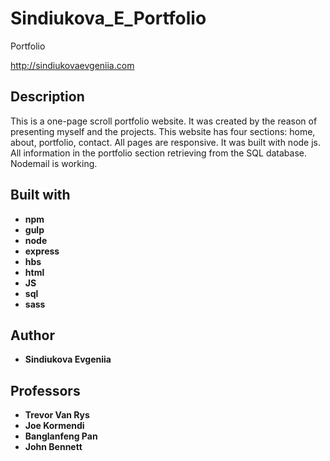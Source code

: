 # Sindiukova_E_Portfolio

Portfolio

http://sindiukovaevgeniia.com

## Description

This is a one-page scroll portfolio website. It was created by the reason of presenting myself and the projects. This website has four sections: home, about, portfolio, contact. All pages are responsive. It was built with node js. All information in the portfolio section retrieving from the SQL database. Nodemail is working. 

## Built with

* **npm**
* **gulp**
* **node** 
* **express** 
* **hbs**
* **html**
* **JS**
* **sql**
* **sass**



## Author

- **Sindiukova Evgeniia** 

## Professors

- **Trevor Van Rys**
- **Joe Kormendi**
- **Banglanfeng Pan**
- **John Bennett**

